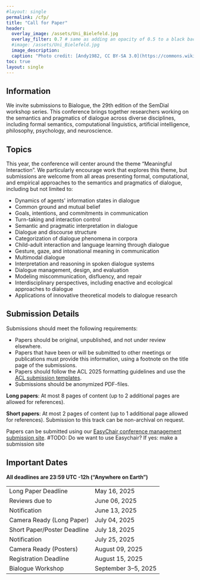 ```yaml
---
#layout: single
permalink: /cfp/
title: "Call for Paper"
header:
  overlay_image: /assets/Uni_Bielefeld.jpg
  overlay_filter: 0.7 # same as adding an opacity of 0.5 to a black background
  #image: /assets/Uni_Bielefeld.jpg
  image_description: 
  caption: "Photo credit: [Andy1982, CC BY-SA 3.0](https://commons.wikimedia.org/wiki/File:Uni_Bielefeld.jpg) via Wikimedia Commons"
toc: true
layout: single
---
```



## Information

We invite submissions to Bialogue, the 29th edition of the SemDial workshop series. This conference brings together researchers working on the semantics and pragmatics of dialogue across diverse disciplines, including formal semantics, computational linguistics, artificial intelligence, philosophy, psychology, and neuroscience.


## Topics

This year, the conference will center around the theme “Meaningful Interaction”. We particularly encourage work that explores this theme, but submissions are welcome from all areas presenting formal, computational, and empirical approaches to the semantics and pragmatics of dialogue, including but not limited to:

- Dynamics of agents' information states in dialogue
- Common ground and mutual belief
- Goals, intentions, and commitments in communication
- Turn-taking and interaction control
- Semantic and pragmatic interpretation in dialogue
- Dialogue and discourse structure
- Categorization of dialogue phenomena in corpora
- Child-adult interaction and language learning through dialogue
- Gesture, gaze, and intonational meaning in communication
- Multimodal dialogue
- Interpretation and reasoning in spoken dialogue systems
- Dialogue management, design, and evaluation
- Modeling miscommunication, disfluency, and repair
- Interdisciplinary perspectives, including enactive and ecological approaches to dialogue
- Applications of innovative theoretical models to dialogue research


## Submission Details

Submissions should meet the following requirements: 
  - Papers should be original, unpublished, and not under review elsewhere.
  - Papers that have been or will be submitted to other meetings or publications must provide this information, using a footnote on the title page of the submissions.
  - Papers should follow the ACL 2025 formatting guidelines and use the [ACL submission templates](https://github.com/acl-org/acl-style-files/tree/master).
  - Submissions should be anonymized PDF-files.


**Long papers**: At most 8 pages of content (up to 2 additional pages are allowed for references).

**Short papers**: At most 2 pages of content (up to 1 additional page allowed for references). Submission to this track can be non-archival on request.

Papers can be submitted using our [EasyChair conference management submission site](https://easychair.org). 
#TODO: Do we want to use Easychair? If yes: make a submission site


## Important Dates

**All deadlines are 23:59 UTC -12h (“Anywhere on Earth”)**

|                             |                     | 
| --------------------------- | ------------------- |
| Long Paper Deadline         | May 16, 2025        |
| Reviews due to              | June 06, 2025       |
| Notification                | June 13, 2025       |
| Camera Ready (Long Paper)   | July 04, 2025       |
| Short Paper/Poster Deadline | July 18, 2025       |
| Notification                | July 25, 2025       |
| Camera Ready (Posters)      | August 09, 2025     |
| Registration Deadline       | August 15, 2025     |
| Bialogue Workshop           | September 3–5, 2025 |

